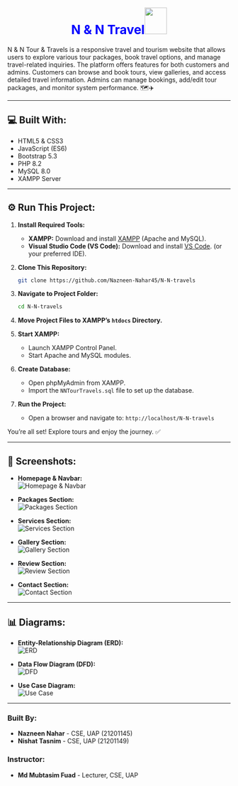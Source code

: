 <!-- DO NOT COPY -->

<h1 align="center" style="color: blue;">N & N Travel<img src="https://giphy.com/gifs/Bthetravelbrand-summer-beach-5hpXZ7ENJKiCKVhULE/giphy.gif" width="50" height="60" ></h1>

N & N Tour & Travels is a responsive travel and tourism website that allows users to explore various tour packages, book travel options, and manage travel-related inquiries. The platform offers features for both customers and admins. Customers can browse and book tours, view galleries, and access detailed travel information. Admins can manage bookings, add/edit tour packages, and monitor system performance. 🗺️✈️

---

<h2 align="left">💻 Built With:</h2>

- HTML5 & CSS3
- JavaScript (ES6)
- Bootstrap 5.3
- PHP 8.2
- MySQL 8.0
- XAMPP Server

---

<h2 align="left">⚙️ Run This Project:</h2>

1. **Install Required Tools:**
   - **XAMPP:** Download and install [XAMPP](https://www.apachefriends.org/index.html) (Apache and MySQL).
   - **Visual Studio Code (VS Code):** Download and install [VS Code](https://code.visualstudio.com/). (or your preferred IDE).

2. **Clone This Repository:**
   ```sh
   git clone https://github.com/Nazneen-Nahar45/N-N-travels
   ```

3. **Navigate to Project Folder:**
   ```sh
   cd N-N-travels
   ```

4. **Move Project Files to XAMPP’s `htdocs` Directory.**

5. **Start XAMPP:**
   - Launch XAMPP Control Panel.
   - Start Apache and MySQL modules.

6. **Create Database:**
   - Open phpMyAdmin from XAMPP.
   - Import the `NNTourTravels.sql` file to set up the database.

7. **Run the Project:**
   - Open a browser and navigate to: `http://localhost/N-N-travels`

You’re all set! Explore tours and enjoy the journey. ✅

---

<h2 align="left">📸 Screenshots:</h2>

- **Homepage & Navbar:**  
  ![Homepage & Navbar](https://github.com/NishatTasnim01/Media-Vault/blob/main/Home%20Page%20and%20Navbar.png)

- **Packages Section:**  
  ![Packages Section](https://github.com/NishatTasnim01/Media-Vault/blob/main/Packages%20Section.png)

- **Services Section:**  
  ![Services Section](https://github.com/NishatTasnim01/Media-Vault/blob/main/Services%20Section.png)

- **Gallery Section:**  
  ![Gallery Section](https://github.com/NishatTasnim01/Media-Vault/blob/main/Gallery%20Section.png)

- **Review Section:**  
  ![Review Section](https://github.com/NishatTasnim01/Media-Vault/blob/main/Review%20Section.png)

- **Contact Section:**  
![Contact Section](https://github.com/NishatTasnim01/Media-Vault/blob/main/Contact%20Section.png)

---

<h2 align="left">📊 Diagrams:</h2>

- **Entity-Relationship Diagram (ERD):**  
  ![ERD](https://github.com/NishatTasnim01/Media-Vault/blob/main/er%20diagram.png)

- **Data Flow Diagram (DFD):**  
  ![DFD](https://github.com/NishatTasnim01/Media-Vault/blob/main/dfd.png)

- **Use Case Diagram:**  
  ![Use Case](https://github.com/NishatTasnim01/Media-Vault/blob/main/use%20case.png)

---

### Built By:
- **Nazneen Nahar** - CSE, UAP (21201145)  
- **Nishat Tasnim** - CSE, UAP (21201149)

### Instructor:
- **Md Mubtasim Fuad** - Lecturer, CSE, UAP
